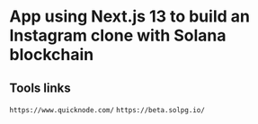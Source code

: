 # App using Next.js 13 to build an Instagram clone with Solana blockchain

## Tools links

`https://www.quicknode.com/`
`https://beta.solpg.io/`